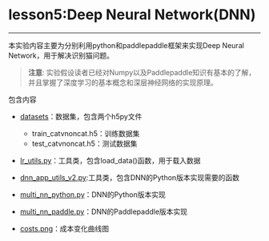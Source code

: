 # lesson5:Deep Neural Network(DNN)

***

本实验内容主要为分别利用python和paddlepaddle框架来实现Deep Neural Network，用于解决识别猫问题。

>**注意**: 实验假设读者已经对Numpy以及Paddlepaddle知识有基本的了解，并且掌握了深度学习的基本概念和深层神经网络的实现原理。


包含内容

* [datasets](datasets)：数据集，包含两个h5py文件
	* train_catvnoncat.h5：训练数据集
	* test_catvnoncat.h5：测试数据集

* [lr_utils.py](lr_utils.py)：工具类，包含load_data()函数，用于载入数据

* [dnn_app_utils_v2.py](dnn_app_utils_v2.py):工具类，包含DNN的Python版本实现需要的函数

* [multi_nn_python.py](multi_nn_python.py)：DNN的Python版本实现

* [multi_nn_paddle.py](multi_nn_paddle.py)：DNN的Paddlepaddle版本实现

* [costs.png](costs.png)：成本变化曲线图
